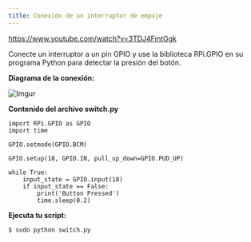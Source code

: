```yaml
---
title: Conexión de un interruptor de empuje
---
```


https://www.youtube.com/watch?v=3TDJ4FmtGgk

Conecte un interruptor a un pin GPIO y use la biblioteca RPi.GPIO en su programa Python para detectar la presión del botón.

**Diagrama de la conexión:**

![Imgur](https://i.imgur.com/P4ecbKs.png)

**Contenido del archivo switch.py**

```
import RPi.GPIO as GPIO
import time

GPIO.setmode(GPIO.BCM)

GPIO.setup(18, GPIO.IN, pull_up_down=GPIO.PUD_UP)

while True:
    input_state = GPIO.input(18)
    if input_state == False:
        print('Button Pressed')
        time.sleep(0.2)

```

**Ejecuta tu script:**

```
$ sudo python switch.py
```